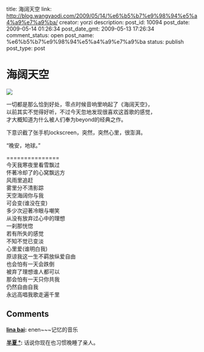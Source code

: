 title: 海阔天空
link: http://blog.wangyaodi.com/2009/05/14/%e6%b5%b7%e9%98%94%e5%a4%a9%e7%a9%ba/
creator: yorzi
description: 
post_id: 10094
post_date: 2009-05-14 01:26:34
post_date_gmt: 2009-05-13 17:26:34
comment_status: open
post_name: %e6%b5%b7%e9%98%94%e5%a4%a9%e7%a9%ba
status: publish
post_type: post

# 海阔天空

[![](https://iezecq.blu.livefilestore.com/y1mtDpvNezUGw-3iVt4c7OjO02pNgk66L97lTWuYX__StxXEK8Qn1yZxITJgpGWYDYRHaGh7GRArWoM5RmOd0vMZeojXQe92IQcZnyGFCtuFtjHrlKLC_OQv1d2nameJRi5F5e-Cg19S2JrurDq8KFuZA/photo1.jpg)](https://iezecq.blu.livefilestore.com/y1mtDpvNezUGw-3iVt4c7OjO02pNgk66L97lTWuYX__StxXEK8Qn1yZxITJgpGWYDYRHaGh7GRArWoM5RmOd0vMZeojXQe92IQcZnyGFCtuFtjHrlKLC_OQv1d2nameJRi5F5e-Cg19S2JrurDq8KFuZA/photo1.jpg)  
  
一切都是那么恰到好处，零点时候音响里响起了《海阔天空》，  
以前其实不觉得好听，不过今天忽地发现很喜欢这首歌的感觉，  
才大概知道为什么被人们奉为beyond的经典之作。  
  
下意识截了张手机lockscreen，突然，突然心里，很澎湃。  
  
“晚安，地球。”  
  
===============  
今天我寒夜里看雪飘过  
怀著冷却了的心窝飘远方  
风雨里追赶  
雾里分不清影踪  
天空海阔你与我  
可会变(谁没在变)  
多少次迎著冷眼与嘲笑  
从没有放弃过心中的理想  
一刹那恍惚  
若有所失的感觉  
不知不觉已变淡  
心里爱(谁明白我)  
原谅我这一生不羁放纵爱自由  
也会怕有一天会跌倒  
被弃了理想谁人都可以  
那会怕有一天只你共我  
仍然自由自我  
永远高唱我歌走遍千里

## Comments

**[lina bai](#227 "2009-05-15 06:23:31"):** enen~~~记忆的音乐

**[半夏 °](#228 "2009-05-15 04:03:19"):** 话说你现在也习惯晚睡了亲人。

